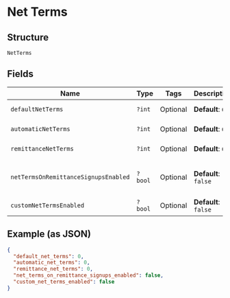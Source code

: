 
# Net Terms

## Structure

`NetTerms`

## Fields

| Name | Type | Tags | Description | Getter | Setter |
|  --- | --- | --- | --- | --- | --- |
| `defaultNetTerms` | `?int` | Optional | **Default**: `0` | getDefaultNetTerms(): ?int | setDefaultNetTerms(?int defaultNetTerms): void |
| `automaticNetTerms` | `?int` | Optional | **Default**: `0` | getAutomaticNetTerms(): ?int | setAutomaticNetTerms(?int automaticNetTerms): void |
| `remittanceNetTerms` | `?int` | Optional | **Default**: `0` | getRemittanceNetTerms(): ?int | setRemittanceNetTerms(?int remittanceNetTerms): void |
| `netTermsOnRemittanceSignupsEnabled` | `?bool` | Optional | **Default**: `false` | getNetTermsOnRemittanceSignupsEnabled(): ?bool | setNetTermsOnRemittanceSignupsEnabled(?bool netTermsOnRemittanceSignupsEnabled): void |
| `customNetTermsEnabled` | `?bool` | Optional | **Default**: `false` | getCustomNetTermsEnabled(): ?bool | setCustomNetTermsEnabled(?bool customNetTermsEnabled): void |

## Example (as JSON)

```json
{
  "default_net_terms": 0,
  "automatic_net_terms": 0,
  "remittance_net_terms": 0,
  "net_terms_on_remittance_signups_enabled": false,
  "custom_net_terms_enabled": false
}
```


